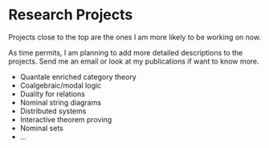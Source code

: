 # Research Projects

Projects close to the top are the ones I am more likely to be working on now.

As time permits, I am planning to add more detailed descriptions to the projects. Send me an email or look at my publications if want to know more.

- Quantale enriched category theory
- Coalgebraic/modal logic
- Duality for relations
- Nominal string diagrams
- Distributed systems
- Interactive theorem proving
- Nominal sets
- ...



